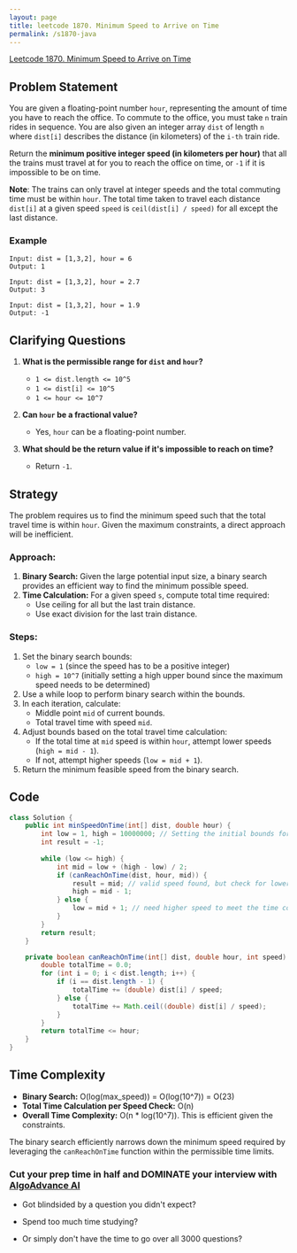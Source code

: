 ```yaml
---
layout: page
title: leetcode 1870. Minimum Speed to Arrive on Time
permalink: /s1870-java
---
```

[Leetcode 1870. Minimum Speed to Arrive on Time](https://algoadvance.github.io/algoadvance/l1870)
## Problem Statement

You are given a floating-point number `hour`, representing the amount of time you have to reach the office. To commute to the office, you must take `n` train rides in sequence. You are also given an integer array `dist` of length `n` where `dist[i]` describes the distance (in kilometers) of the `i-th` train ride.

Return the **minimum positive integer speed (in kilometers per hour)** that all the trains must travel at for you to reach the office on time, or `-1` if it is impossible to be on time.

**Note**: The trains can only travel at integer speeds and the total commuting time must be within `hour`. The total time taken to travel each distance `dist[i]` at a given speed `speed` is `ceil(dist[i] / speed)` for all except the last distance.

### Example
```
Input: dist = [1,3,2], hour = 6
Output: 1

Input: dist = [1,3,2], hour = 2.7
Output: 3

Input: dist = [1,3,2], hour = 1.9
Output: -1
```

## Clarifying Questions
1. **What is the permissible range for `dist` and `hour`?**
   - `1 <= dist.length <= 10^5`
   - `1 <= dist[i] <= 10^5`
   - `1 <= hour <= 10^7`

2. **Can `hour` be a fractional value?**
   - Yes, `hour` can be a floating-point number.

3. **What should be the return value if it's impossible to reach on time?**
   - Return `-1`.

## Strategy

The problem requires us to find the minimum speed such that the total travel time is within `hour`. Given the maximum constraints, a direct approach will be inefficient.

### Approach:
1. **Binary Search:** Given the large potential input size, a binary search provides an efficient way to find the minimum possible speed.
2. **Time Calculation:** For a given speed `s`, compute total time required:
   - Use ceiling for all but the last train distance.
   - Use exact division for the last train distance.

### Steps:
1. Set the binary search bounds:
   - `low = 1` (since the speed has to be a positive integer)
   - `high = 10^7` (initially setting a high upper bound since the maximum speed needs to be determined)
2. Use a while loop to perform binary search within the bounds.
3. In each iteration, calculate:
   - Middle point `mid` of current bounds.
   - Total travel time with speed `mid`.
4. Adjust bounds based on the total travel time calculation:
   - If the total time at `mid` speed is within `hour`, attempt lower speeds (`high = mid - 1`).
   - If not, attempt higher speeds (`low = mid + 1`).
5. Return the minimum feasible speed from the binary search.

## Code

```java
class Solution {
    public int minSpeedOnTime(int[] dist, double hour) {
        int low = 1, high = 10000000; // Setting the initial bounds for speed
        int result = -1;
        
        while (low <= high) {
            int mid = low + (high - low) / 2;
            if (canReachOnTime(dist, hour, mid)) {
                result = mid; // valid speed found, but check for lower speed
                high = mid - 1;
            } else {
                low = mid + 1; // need higher speed to meet the time constraint
            }
        }
        return result;
    }

    private boolean canReachOnTime(int[] dist, double hour, int speed) {
        double totalTime = 0.0;
        for (int i = 0; i < dist.length; i++) {
            if (i == dist.length - 1) {
                totalTime += (double) dist[i] / speed;
            } else {
                totalTime += Math.ceil((double) dist[i] / speed);
            }
        }
        return totalTime <= hour;
    }
}
```

## Time Complexity
- **Binary Search:** O(log(max_speed)) = O(log(10^7)) = O(23)
- **Total Time Calculation per Speed Check:** O(n)
- **Overall Time Complexity:** O(n * log(10^7)). This is efficient given the constraints.

The binary search efficiently narrows down the minimum speed required by leveraging the `canReachOnTime` function within the permissible time limits.


### Cut your prep time in half and DOMINATE your interview with [AlgoAdvance AI](https://algoAdvance.com)

- Got blindsided by a question you didn't expect?

- Spend too much time studying?

- Or simply don't have the time to go over all 3000 questions?

